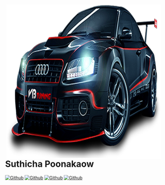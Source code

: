 
<img align="right" width="500" height="500"  src="https://github.com/suthicha/suthicha/blob/master/img/bg3.png">

# Suthicha Poonakaow

[![Github](https://img.shields.io/github/followers/suthicha?style=social)](https://github.com/suthicha)
[![Github](https://img.shields.io/github/last-commit/suthicha/suthicha)](https://github.com/suthicha/suthicha)
[![Github](https://img.shields.io/github/stars/suthicha/suthicha?style=social)](https://github.com/suthicha/suthicha)
[![Github](https://img.shields.io/github/watchers/suthicha/suthicha?style=social)](https://github.com/suthicha/suthicha)
